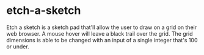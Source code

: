 # etch-a-sketch
Etch a sketch is a sketch pad that'll allow the user to draw on a grid on their web browser.
A mouse hover will leave a black trail over the grid. The grid dimensions is able to be changed
with an input of a single integer that's 100 or under. 
